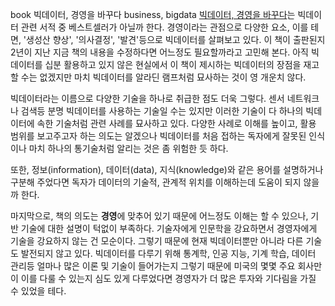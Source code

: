 book
빅데이터, 경영을 바꾸다
business, bigdata
[빅데이터, 경영을 바꾸다](http://www.yes24.com/24/goods/7467119?scode=032&OzSrank=1)는 빅데이터 관련 서적 중 베스트셀러가 아닐까 한다.
경영이라는 관점으로 다양한 요소, 이를 테면, '생성산 향상', '의사결정', '발견'등으로 빅데이터를 살펴보고 있다. 이 책이 출판된지 2년이 지난 지금 책의 내용을 수정하다면 어느정도 필요할까라고 고민해 본다. 아직 빅데이터를 십분 활용하고 있지 않은 현실에서 이 책이 제시하는 빅데이터의 장점을 재고할 수는 없겠지만 마치 빅데이터를 알라딘 램프처럼 묘사하는 것이 영 개운치 않다.


빅데이터라는 이름으로 다양한 기술을 하나로 취급한 점도 더욱 그렇다. 센서 네트워크나 검색등 분명 빅데이터를 사용하는 기술일 수는 있지만 이러한 기술이 다 하나의 빅데이터에 속한 기술처럼 관련 사례를 묘사하고 있다. 다양한 사례로 이해를 높이고, 활용 범위를 보고주고자 하는 의도는 알겠으나 빅데이터를 처음 접하는 독자에게 잘못된 인식이나 마치 하나의 통기술처럼 알리는 것은 좀 위험한 듯 하다. 


또한, 정보(information), 데이터(data), 지식(knowledge)와 같은 용어를 설명하거나 구분해 주었다면 독자가 데이터의 기술적, 관계적 위치를 이해하는데 도움이 되지 않을까 한다.


마지막으로, 책의 의도는 **경영**에 맞추어 있기 때문에 어느정도 이해는 할 수 있으나, 기반 기술에 대한 설명이 턱없이 부족하다. 기술자에게 인문학을 강요하면서 경영자에게 기술을 강요하지 않는 건 모순이다. 그렇기 때문에 현재 빅데이터뿐만 아니라 다른 기술도 발전되지 않고 있다. 빅데이터를 다루기 위해 통계학, 인공 지능, 기계 학습, 데이터 관리등 얼마나 많은 이론 및 기술이 들어가는지 그렇기 때문에 미국의 몇몇 주요 회사만이 이를 다룰 수 있는지 심도 있게 다루었다면 경영자가 더 많은 투자와 기다림을 가질 수 있었을 테다.

